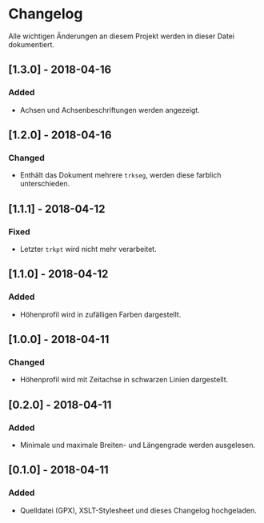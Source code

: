 # Changelog
Alle wichtigen Änderungen an diesem Projekt werden in dieser Datei dokumentiert.

## [1.3.0] - 2018-04-16
### Added
- Achsen und Achsenbeschriftungen werden angezeigt.

## [1.2.0] - 2018-04-16
### Changed
- Enthält das Dokument mehrere `trkseg`, werden diese farblich unterschieden.

## [1.1.1] - 2018-04-12
### Fixed
- Letzter `trkpt` wird nicht mehr verarbeitet.

## [1.1.0] - 2018-04-12
### Added
- Höhenprofil wird in zufälligen Farben dargestellt.

## [1.0.0] - 2018-04-11
### Changed
- Höhenprofil wird mit Zeitachse in schwarzen Linien dargestellt.

## [0.2.0] - 2018-04-11
### Added
- Minimale und maximale Breiten- und Längengrade werden ausgelesen.

## [0.1.0] - 2018-04-11
### Added
- Quelldatei (GPX), XSLT-Stylesheet und dieses Changelog hochgeladen.
